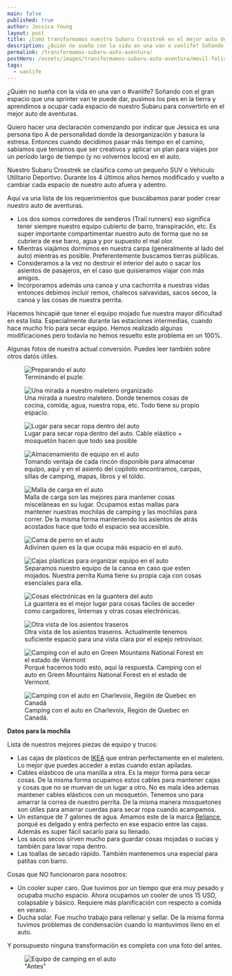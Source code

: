 ```yaml
---
main: false
published: true
author: Jessica Young
layout: post
title: ¿Comó transformamos nuestro Subaru Crosstrek en el mejor auto de aventuras?
description: ¿Quién no sueña con la vida en una van o vanlife? Soñando con el gran espacio que una sprinter van te puede dar, pusimos los pies en la tierra y aprendimos a ocupar cada espacio de nuestro Subaru para convertirlo en el mejor auto de aventuras.
permalink: /transformamos-subaru-auto-aventura/
postHero: /assets/images/transformamos-subaru-auto-aventura/movil-foliage.jpg
tags:
  - vanlife
---
```

¿Quién no sueña con la vida en una van o #vanlife? Soñando con el gran espacio que una sprinter van te puede dar, pusimos los pies en la tierra y aprendimos a ocupar cada espacio de nuestro Subaru para convertirlo en el mejor auto de aventuras.

Quiero hacer una declaración comenzando por indicar que Jessica es una persona tipo A de personalidad donde la desorganización y basura la estresa. Entonces cuando decidimos pasar más tiempo en el camino, sabíamos que teniamos que ser creativos y aplicar un plan para viajes por un período largo de tiempo (y no volvernos locos) en el auto.

Nuestro Subaru Crosstrek se clasifica como un pequeño SUV o Vehículo Utilitario Deportivo. Durante los 4 últimos años hemos modificado y vuelto a cambiar cada espacio de nuestro auto afuera y adentro.

Aquí va una lista de los requerimientos que buscábamos parar poder crear nuestro auto de aventuras.

- Los dos somos corredores de senderos (Trail runners) eso significa tener siempre nuestro equipo cubierto de barro, transpiración, etc. Es super importante compartimentar nuestro auto de forma que no se cubriera de ese barro, agua y por supuesto el mal olor.
- Mientras viajámos dormimos en nuestra carpa (generalmente al lado del auto) mientras es posible. Preferentemente buscamos tierras públicas.
- Consideramos a la vez no destruir el interior del auto o sacar los asientos de pasajeros, en el caso que quisieramos viajar con más amigos.
- Incorporamos además una canoa y una cachorrita a nuestras vidas entonces debimos incluir remos, chalecos salvavidas, sacos secos, la canoa y las cosas de nuestra perrita.

Hacemos hincapié que tener el equipo mojado fue nuestra mayor dificultad en esta lista. Especialmente durante las estaciones intermedias, cuando hace mucho frío para secar equipo. Hemos realizado algunas modificaciones pero todavia no hemos resuelto este problema en un 100%.

Algunas fotos de nuestra actual conversión. Puedes leer también sobre otros datós útiles.

<figure class="figure">
  <img class="image" src="/assets/images/transformamos-subaru-auto-aventura/packing.jpg" alt="Preparando el auto">
  <figcaption class="img-caption">Terminando el puzle.</figcaption>
</figure>
<figure class="figure">
  <img class="image" src="/assets/images/transformamos-subaru-auto-aventura/back.jpg" alt="Una mirada a nuestro maletero organizado">
  <figcaption class="img-caption">Una mirada a nuestro maletero. Donde tenemos cosas de cocina, comida, agua, nuestra ropa, etc. Todo tiene su propio espacio.</figcaption>
</figure>
<figure class="figure">
  <img class="image" src="/assets/images/transformamos-subaru-auto-aventura/hanging.jpg" alt="Lugar para secar ropa dentro del auto">
  <figcaption class="img-caption">Lugar para secar ropa dentro del auto. Cable elástico + mosquetón hacen que todo sea posible</figcaption>
</figure>
<figure class="figure">
  <img class="image" src="/assets/images/transformamos-subaru-auto-aventura/floor.jpg" alt="Almacenamiento de equipo en el auto">
  <figcaption class="img-caption">Tomando ventaja de cada rincón disponible para almacenar equipo, aquí y en el asiento del copiloto encontramos, carpas, sillas de camping, mapas, libros y el toldo.</figcaption>
</figure>
<figure class="figure">
  <img class="image" src="/assets/images/transformamos-subaru-auto-aventura/net.jpg" alt="Malla de carga en el auto">
  <figcaption class="img-caption">Malla de carga son las mejores para mantener cosas misceláneas en su lugar. Ocupamos estas mallas para mantener nuestras mochilas de camping y las mochilas para correr. De la misma forma manteniendo los asientos de atrás acostados hace que todo el espacio sea accesible.</figcaption>
</figure>
<figure class="figure">
  <img class="image" src="/assets/images/transformamos-subaru-auto-aventura/bed-side.jpg" alt="Cama de perro en el auto">
  <figcaption class="img-caption">Adivinen quien es la que ocupa más espacio en el auto.</figcaption>
</figure>
<figure class="figure">
  <img class="image" src="/assets/images/transformamos-subaru-auto-aventura/side-plastic.jpg" alt="Cajas plásticas para organizar equipo en el auto">
  <figcaption class="img-caption">Separamos nuestro equipo de la canoa en caso que esten mojados. Nuestra perrita Kuma tiene su propia caja con cosas esenciales para ella.</figcaption>
</figure>
<figure class="figure">
  <img class="image" src="/assets/images/transformamos-subaru-auto-aventura/glove.jpg" alt="Cosas electrónicas en la guantera del auto">
  <figcaption class="img-caption">La guantera es el mejor lugar para cosas fáciles de acceder como cargadores, linternas y otras cosas electrónicas.</figcaption>
</figure>
<figure class="figure">
  <img class="image" src="/assets/images/transformamos-subaru-auto-aventura/bed-front.jpg" alt="Otra vista de los asientos traseros">
  <figcaption class="img-caption">Otra vista de los asientos traseros. Actualmente tenemos suficiente espacio para una vista clara por el espejo retrovisor.</figcaption>
</figure>
<figure class="figure">
  <img class="image" src="/assets/images/transformamos-subaru-auto-aventura/camp-vt.jpg" alt="Camping con el auto en Green Mountains National Forest en el estado de Vermont">
  <figcaption class="img-caption">Porqué hacemos todo esto, aquí la respuesta. Camping con el auto en Green Mountains National Forest en el estado de Vermont.</figcaption>
</figure>
<figure class="figure">
  <img class="image" src="/assets/images/transformamos-subaru-auto-aventura/charlevoix-camp.jpg" alt="Camping con el auto en Charlevoix, Región de Quebec en Canadá">
  <figcaption class="img-caption">Camping con el auto en Charlevoix, Región de Quebec en Canadá.</figcaption>
</figure>


**Datos para la mochila**

Lista de nuestros mejores piezas de equipo y trucos:
- Las cajas de plásticos de <a href="https://www.ikea.com/us/en/catalog/products/10255897/" title="Cajas plásticas de Ikea">IKEA</a> que entran perfectamente en el maletero. Lo mejor que puedes acceder a estas cuando estan apiladas.
- Cables elásticos de una manilla a otra. Es la mejor forma para secar cosas. De la misma forma ocupamos estos cables para mantener cajas y cosas que no se muevan de un lugar a otro. No es mala idea ademas mantener cables elásticos con un mosquetón. Tenemos uno para amarrar la correa de nuestro perrita. De la misma manera mosquetones son útiles para amarrar cuerdas para secar ropa cuando acampamos.
- Un estanque de 7 galones de agua. Amamos este de la marca <a href="https://relianceoutdoors.com/products/hydration/11.html" title="Reliance Jumbo-Trainer Estanque">Reliance</a>, porqué es delgado y entra perfecto en ese espacio entre las cajas. Además es super fácil sacarlo para su llenado.
- Los sacos secos sirven mucho para guardar cosas mojadas o sucias y también para lavar ropa dentro.
- Las toallas de secado rápido. También mantenemos una especial para patitas con barro.

Cosas que NO funcionaron para nosotros:
- Un cooler super caro. Que tuvimos por un tiempo que era muy pesado y ocupaba mucho espacio. Ahora ocupamos un cooler de unos 15 USD, colapsable y básico. Requiere más planificación con respecto a comida en verano.
- Ducha solar. Fue mucho trabajo para rellenar y sellar. De la misma forma tuvimos problemas de condensación cuando lo mantuvimos lleno en el auto.

Y porsupuesto ninguna transformación es completa con una foto del antes.

<figure class="figure">
  <img class="image" src="/assets/images/transformamos-subaru-auto-aventura/bad.jpg" alt="Equipo de camping en el auto">
  <figcaption class="img-caption">"Antes"</figcaption>
</figure>
